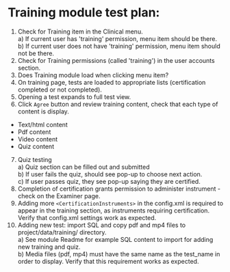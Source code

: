 # Training module test plan:

1. Check for Training item in the Clinical menu.  
  a) If current user has 'training' permission, menu item should be there.  
  b) If current user does not have 'training' permission, menu item should not be there.
2. Check for Training permissions (called 'training') in the user accounts section.
3. Does Training module load when clicking menu item?
4. On training page, tests are loaded to appropriate lists (certification completed or not completed).
5. Opening a test expands to full test view.
6. Click `Agree` button and review training content, check that each type of content is display.  
  - Text/html content  
  - Pdf content  
  - Video content  
  - Quiz content  
7. Quiz testing  
  a) Quiz section can be filled out and submitted  
  b) If user fails the quiz, should see pop-up to choose next action.  
  c) If user passes quiz, they see pop-up saying they are certified.  
8. Completion of certification grants permission to administer instrument - check on the Examiner page.
9. Adding more `<CertificationInstruments>` in the config.xml is required to appear in the training section,
    as instruments requiring certification. Verify that config.xml settings work as expected.
10. Adding new test: import SQL and copy pdf and mp4 files to project/data/training/ directory.  
  a) See module Readme for example SQL content to import for adding new training and quiz.  
  b) Media files (pdf, mp4) must have the same name as the test_name in order to display. Verify that this requirement works as expected.